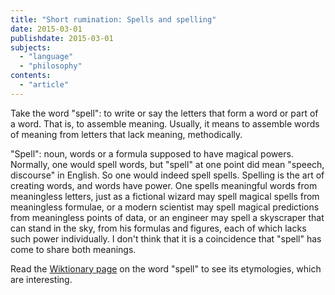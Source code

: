 ```yaml
---
title: "Short rumination: Spells and spelling"
date: 2015-03-01
publishdate: 2015-03-01
subjects:
  - "language"
  - "philosophy"
contents:
  - "article"
---
```


Take the word "spell": to write or say the letters that form a word or part of
a word.  That is, to assemble meaning.  Usually, it means to assemble words of
meaning from letters that lack meaning, methodically.

"Spell": noun, words or a formula supposed to have magical powers.  Normally,
one would spell words, but "spell" at one point did mean "speech, discourse" in
English.  So one would indeed spell spells.  Spelling is the art of creating
words, and words have power.  One spells meaningful words from meaningless
letters, just as a fictional wizard may spell magical spells from meaningless
formulae, or a modern scientist may spell magical predictions from meaningless
points of data, or an engineer may spell a skyscraper that can stand in the
sky, from his formulas and figures, each of which lacks such power
individually.  I don't think that it is a coincidence that "spell" has come to
share both meanings.

Read the [Wiktionary page][def] on the word "spell" to see its etymologies,
which are interesting.

[def]: https://en.wiktionary.org/wiki/spell

